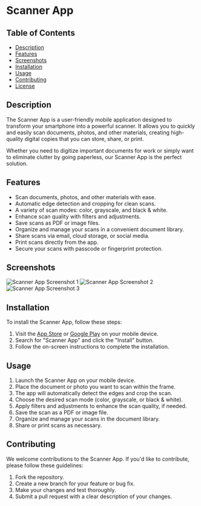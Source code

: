 # Scanner App

## Table of Contents

- [Description](#description)
- [Features](#features)
- [Screenshots](#screenshots)
- [Installation](#installation)
- [Usage](#usage)
- [Contributing](#contributing)
- [License](#license)

## Description

The Scanner App is a user-friendly mobile application designed to transform your smartphone into a powerful scanner. It allows you to quickly and easily scan documents, photos, and other materials, creating high-quality digital copies that you can store, share, or print.

Whether you need to digitize important documents for work or simply want to eliminate clutter by going paperless, our Scanner App is the perfect solution.

## Features

- Scan documents, photos, and other materials with ease.
- Automatic edge detection and cropping for clean scans.
- A variety of scan modes: color, grayscale, and black & white.
- Enhance scan quality with filters and adjustments.
- Save scans as PDF or image files.
- Organize and manage your scans in a convenient document library.
- Share scans via email, cloud storage, or social media.
- Print scans directly from the app.
- Secure your scans with passcode or fingerprint protection.

## Screenshots

![Scanner App Screenshot 1](screenshots/screenshot1.png)
![Scanner App Screenshot 2](screenshots/screenshot2.png)
![Scanner App Screenshot 3](screenshots/screenshot3.png)

## Installation

To install the Scanner App, follow these steps:

1. Visit the [App Store](https://example.com/app-store-link) or [Google Play](https://example.com/google-play-link) on your mobile device.
2. Search for "Scanner App" and click the "Install" button.
3. Follow the on-screen instructions to complete the installation.

## Usage

1. Launch the Scanner App on your mobile device.
2. Place the document or photo you want to scan within the frame.
3. The app will automatically detect the edges and crop the scan.
4. Choose the desired scan mode (color, grayscale, or black & white).
5. Apply filters and adjustments to enhance the scan quality, if needed.
6. Save the scan as a PDF or image file.
7. Organize and manage your scans in the document library.
8. Share or print scans as necessary.

## Contributing

We welcome contributions to the Scanner App. If you'd like to contribute, please follow these guidelines:

1. Fork the repository.
2. Create a new branch for your feature or bug fix.
3. Make your changes and test thoroughly.
4. Submit a pull request with a clear description of your changes.



